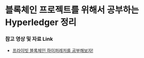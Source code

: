 # 블록체인 프로젝트를 위해서 공부하는 Hyperledger 정리


### 참고 영상 및 자료 Link

* [프라이빗 블록체인 하이퍼레저를 공부해보자!](https://www.youtube.com/watch?v=smytS8dQCtk&feature=youtu.be)
